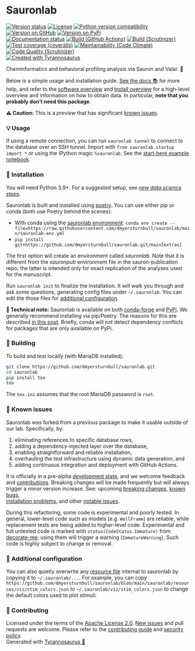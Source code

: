 # Sauronlab

[![Version status](https://img.shields.io/pypi/status/sauronlab)](https://pypi.org/project/sauronlab)
[![License](https://img.shields.io/badge/License-Apache%202.0-blue.svg)](https://opensource.org/licenses/Apache-2.0)
[![Python version compatibility](https://img.shields.io/pypi/pyversions/sauronlab)](https://pypi.org/project/sauronlab)
[![Version on GitHub](https://img.shields.io/github/v/release/dmyersturnbull/sauronlab?include_prereleases&label=GitHub)](https://github.com/dmyersturnbull/sauronlab/releases)
[![Version on PyPi](https://img.shields.io/pypi/v/sauronlab)](https://pypi.org/project/sauronlab)  
[![Documentation status](https://readthedocs.org/projects/sauronlab/badge)](https://sauronlab.readthedocs.io/en/stable)
[![Build (GitHub Actions)](https://img.shields.io/github/workflow/status/dmyersturnbull/sauronlab/Build%20&%20test?label=Build%20&%20test)](https://github.com/dmyersturnbull/sauronlab/actions)
[![Build (Scrutinizer)](https://scrutinizer-ci.com/g/dmyersturnbull/sauronlab/badges/build.png?b=main)](https://scrutinizer-ci.com/g/dmyersturnbull/sauronlab/build-status/main)
[![Test coverage (coveralls)](https://coveralls.io/repos/github/dmyersturnbull/sauronlab/badge.svg?branch=main&service=github)](https://coveralls.io/github/dmyersturnbull/sauronlab?branch=main)
[![Maintainability (Code Climate)](https://api.codeclimate.com/v1/badges/765cc593941b28f3511f/maintainability)](https://codeclimate.com/github/dmyersturnbull/sauronlab/maintainability)
[![Code Quality (Scrutinizer)](https://scrutinizer-ci.com/g/dmyersturnbull/sauronlab/badges/quality-score.png?b=main)](https://scrutinizer-ci.com/g/dmyersturnbull/sauronlab/?branch=main)  
[![Created with Tyrannosaurus](https://img.shields.io/badge/Created_with-Tyrannosaurus-0000ff.svg)](https://github.com/dmyersturnbull/tyrannosaurus)

Cheminformatics and behavioral profiling analysis via Sauron and Valar. 🦜

Below is a simple usage and installation guide.
[See the docs 📚](https://sauronlab.readthedocs.io/en/stable/) for more help,
and refer to the [software overview](https://github.com/dmyersturnbull/sauron-publication/tree/main/DOCUMENTATION)
and [install overview](https://github.com/dmyersturnbull/sauron-publication/blob/main/DOCUMENTATION/INSTALL.md)
for a high-level overview and information on how to obtain data.
In particular, **note that you probably don’t need this package**.

**⚠ Caution:**
This is a _preview_ that has significant [known issues](#-known-issues).

### 💡 Usage

If using a remote connection, you can run `sauronlab tunnel` to connect to the database over an SSH tunnel.
Import with `from sauronlab.startup import *`
or using the IPython magic `%sauronlab`.
See the [start-here example notebook](https://github.com/dmyersturnbull/sauron-publication/blob/main/DOCUMENTATION/examples/start-here.ipynb).

### 🔌 Installation

You will need Python 3.9+.
For a suggested setup, see
[_new data science steps_](https://dmyersturnbull.github.io/data-science-setup).

Sauronlab is built and installed using [poetry](https://python-poetry.org).
You can use either pip or conda (both use Poetry behind the scenes):

- With conda using the [sauronlab environment](https://github.com/dmyersturnbull/sauronlab/blob/main/sauronlab-env.yml):
  `conda env create --file=https://raw.githubusercontent.com/dmyersturnbull/sauronlab/main/sauronlab-env.yml`
- `pip install git+https://github.com/dmyersturnbull/sauronlab.git/main[extras]`

The first option will create an environment called _sauronlab_.
Note that it is different from the _sauronpub_ environment file in the sauron-publication repo;
the latter is intended only for exact replication of the analyses used for the manuscript.

Run `sauronlab init` to finalize the installation.
It will walk you through and ask some questions,
generating config files under `~/.sauronlab`.
You can edit the those files for [additional configuration](#-additional-configuration).

**📝 Technical note:**
Sauronlab is available on both [conda-forge](https://anaconda.org/conda-forge/sauronlab)
and [PyPi](http://pypi.org/project/sauronlab).
We generally recommend installing via pip/Poetry.
The reasons for this are described
[in this post](https://dmyersturnbull.github.io/python-infrastructure).
Briefly, conda will not detect dependency conflicts for packages that are only available on PyPi.

### 🔨 Building

To build and test locally (with MariaDB installed):

```bash
git clone https://github.com/dmyersturnbull/sauronlab.git
cd sauronlab
pip install tox
tox
```

The `tox.ini` assumes that the root MariaDB password is `root`.

### 🐛 Known issues

Sauronlab was forked from a previous package to make it usable outside of our lab. Specifically, by:

1. eliminating references to specific database rows,
2. adding a dependency-injected layer over the database,
3. enabling straightforward and reliable installation,
4. overhauling the test infrastructure using dynamic data generation, and
5. adding continuous integration and deployment with GitHub Actions.

It is officially in a pre-alpha [development state](https://semver.org/#spec-item-4), and we welcome feedback and
[contributions](https://github.com/dmyersturnbull/sauronlab/blob/main/CONTRIBUTING.md).
Breaking changes will be made frequently but will always trigger a minor version increase.
See: upcoming [breaking changes](https://github.com/dmyersturnbull/sauronlab/labels/breaking%20%E2%9A%99),
[known bugs](https://github.com/dmyersturnbull/sauronlab/labels/kind%3A%20bug),  
[installation problems](https://github.com/dmyersturnbull/sauronlab/labels/scope%3A%20installation%20%F0%9F%94%8C),
and other [notable issues](https://github.com/dmyersturnbull/sauronlab/labels/notable%20%E2%9A%91).

During this refactoring, some code is experimental and poorly tested.
In general, lower-level code such as models (e.g. `WellFrame`) are reliable,
while replacement tests are being added to higher-level code.
Experimental and full untested code is marked with `status(CodeStatus.Immature)`
from [decorate-me](https://github.com/dmyersturnbull/decorate-me);
using them will trigger a warning (`ImmatureWarning`).
Such code is highly subject to change or removal.

### 🔧 Additional configuration

You can also quietly overwrite any
[resource file](https://github.com/dmyersturnbull/sauronlab/tree/main/sauronlab/resources)
internal to sauronlab by copying it to `~/.sauronlab/...`.
For example, you can copy
`https://github.com/dmyersturnbull/sauronlab/blob/main/sauronlab/resources/viz/stim_colors.json` to
`~/.sauronlab/viz/stim_colors.json` to change the default colors used to plot stimuli.

### 🍁 Contributing

Licensed under the terms of the [Apache License 2.0](https://spdx.org/licenses/Apache-2.0.html).
[New issues](https://github.com/dmyersturnbull/sauronlab/issues) and pull requests are welcome.
Please refer to the [contributing guide](https://github.com/dmyersturnbull/sauronlab/blob/main/CONTRIBUTING.md)
and [security policy](https://github.com/dmyersturnbull/sauronlab/blob/main/SECURITY.md).  
Generated with [Tyrannosaurus 🦖](https://github.com/dmyersturnbull/tyrannosaurus)
